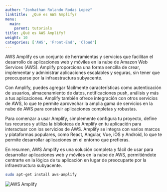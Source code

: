 ```yaml
---
author: "Jonhathan Rolando Rodas Lopez"
linktitle:  ¿Qué es AWS Amplify?
menu:
  main:
    parent: tutorials
title: ¿Qué es AWS Amplify?
weight: 10
categories: ['AWS', 'Front-End', 'Cloud']
---
```


AWS Amplify es un conjunto de herramientas y servicios que facilitan el desarrollo de aplicaciones web y móviles en la nube de Amazon Web Services (AWS). Amplify proporciona una forma sencilla de crear, implementar y administrar aplicaciones escalables y seguras, sin tener que preocuparse por la infraestructura subyacente.

Con Amplify, puedes agregar fácilmente características como autenticación de usuarios, almacenamiento de datos, notificaciones push, análisis y más a tus aplicaciones. Amplify también ofrece integración con otros servicios de AWS, lo que te permite aprovechar la amplia gama de servicios en la nube de AWS para construir aplicaciones completas y robustas.

Para comenzar a usar Amplify, simplemente configura tu proyecto, define tus recursos y utiliza la biblioteca de Amplify en tu aplicación para interactuar con los servicios de AWS. Amplify se integra con varios marcos y plataformas populares, como React, Angular, Vue, iOS y Android, lo que te permite desarrollar aplicaciones en el entorno que prefieras.

En resumen, AWS Amplify es una solución completa y fácil de usar para desarrollar aplicaciones web y móviles en la nube de AWS, permitiéndote centrarte en la lógica de tu aplicación en lugar de preocuparte por la infraestructura subyacente.

``` bash
sudo apt-get install aws-amplify
```


![AWS Amplify](https://miro.medium.com/v2/resize:fit:905/1*vzeGt7D9BN1c16Z81zUC5A.png)

